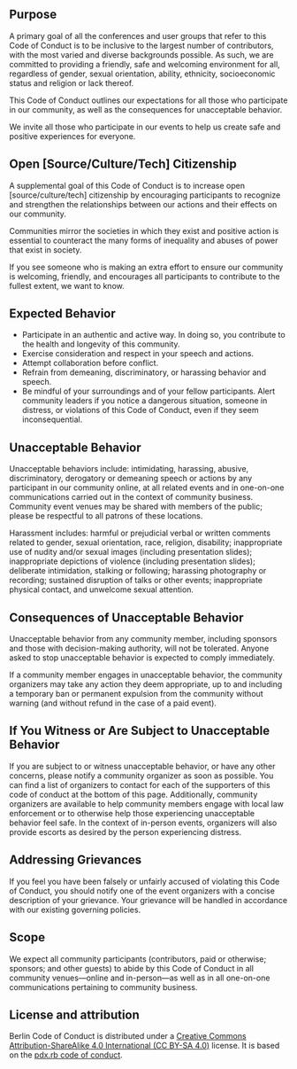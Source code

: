 Purpose
-------

A primary goal of all the conferences and user groups that refer to this Code of Conduct is to be inclusive to the largest number of contributors, with the most varied and diverse backgrounds possible. As such, we are committed to providing a friendly, safe and welcoming environment for all, regardless of gender, sexual orientation, ability, ethnicity, socioeconomic status and religion or lack thereof.

This Code of Conduct outlines our expectations for all those who participate in our community, as well as the consequences for unacceptable behavior.

We invite all those who participate in our events to help us create safe and positive experiences for everyone.


Open [Source/Culture/Tech] Citizenship
--------------------------------------

A supplemental goal of this Code of Conduct is to increase open [source/culture/tech] citizenship by encouraging participants to recognize and strengthen the relationships between our actions and their effects on our community.

Communities mirror the societies in which they exist and positive action is essential to counteract the many forms of inequality and abuses of power that exist in society.

If you see someone who is making an extra effort to ensure our community is welcoming, friendly, and encourages all participants to contribute to the fullest extent, we want to know.


Expected Behavior
-----------------

*	Participate in an authentic and active way. In doing so, you contribute to the health and longevity of this community.
*	Exercise consideration and respect in your speech and actions.
*	Attempt collaboration before conflict.
*	Refrain from demeaning, discriminatory, or harassing behavior and speech.
*	Be mindful of your surroundings and of your fellow participants. Alert community leaders if you notice a dangerous situation, someone in distress, or violations of this Code of Conduct, even if they seem inconsequential.


Unacceptable Behavior
---------------------

Unacceptable behaviors include: intimidating, harassing, abusive, discriminatory, derogatory or demeaning speech or actions by any participant in our community online, at all related events and in one-on-one communications carried out in the context of community business. Community event venues may be shared with members of the public; please be respectful to all patrons of these locations.

Harassment includes: harmful or prejudicial verbal or written comments related to gender, sexual orientation, race, religion, disability; inappropriate use of nudity and/or sexual images (including presentation slides); inappropriate depictions of violence (including presentation slides); deliberate intimidation, stalking or following; harassing photography or recording; sustained disruption of talks or other events; inappropriate physical contact, and unwelcome sexual attention.


Consequences of Unacceptable Behavior
-------------------------------------

Unacceptable behavior from any community member, including sponsors and those with decision-making authority, will not be tolerated.
Anyone asked to stop unacceptable behavior is expected to comply immediately.

If a community member engages in unacceptable behavior, the community organizers may take any action they deem appropriate, up to and including a temporary ban or permanent expulsion from the community without warning (and without refund in the case of a paid event).


If You Witness or Are Subject to Unacceptable Behavior
------------------------------------------------------

If you are subject to or witness unacceptable behavior,
or have any other concerns, please notify a community organizer as soon as
possible. You can find a list of organizers to contact for each of the
supporters of this code of conduct at the bottom of this page. Additionally,
community organizers are available to help community members engage with local law enforcement or to otherwise help those experiencing unacceptable behavior feel safe. In the context of in-person events, organizers will also provide escorts as desired by the person experiencing distress.


Addressing Grievances
---------------------

If you feel you have been falsely or unfairly accused of violating this Code of Conduct, you should notify one of the event organizers with a concise description of your grievance. Your grievance will be handled in accordance with our existing governing policies.


Scope
-----

We expect all community participants (contributors, paid or otherwise; sponsors; and other guests) to abide by this Code of Conduct in all community venues—online and in-person—as well as in all one-on-one communications pertaining to community business.


License and attribution
-----------------------

Berlin Code of Conduct is distributed under a [Creative Commons Attribution-ShareAlike 4.0 International (CC BY-SA 4.0)](https://creativecommons.org/licenses/by-sa/4.0/) license. It is based on the [pdx.rb code of conduct](http://pdxruby.org/codeofconduct).
